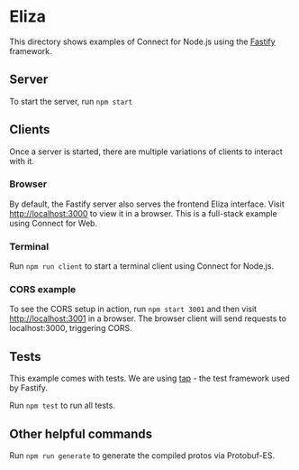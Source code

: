 # Eliza

This directory shows examples of Connect for Node.js using the [Fastify](https://fastify.io) framework.

## Server

To start the server, run `npm start`

## Clients

Once a server is started, there are multiple variations of clients to interact with it.

### Browser

By default, the Fastify server also serves the frontend Eliza interface. Visit [http://localhost:3000](http://localhost:3000)
to view it in a browser. This is a full-stack example using Connect for Web.

### Terminal

Run `npm run client` to start a terminal client using Connect for Node.js.

### CORS example

To see the CORS setup in action, run `npm start 3001` and then visit [http://localhost:3001](http://localhost:3001)
in a browser. The browser client will send requests to localhost:3000,
triggering CORS.

## Tests

This example comes with tests. We are using [tap](https://node-tap.org/) - the
test framework used by Fastify.

Run `npm test` to run all tests.


## Other helpful commands

Run `npm run generate` to generate the compiled protos via Protobuf-ES.
